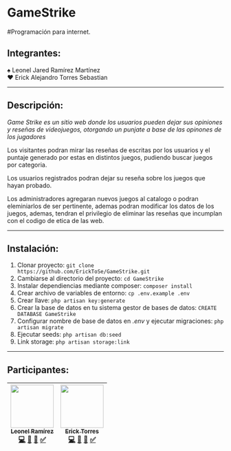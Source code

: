 # GameStrike
#Programación para internet.

## Integrantes:

♠ Leonel Jared Ramírez Martínez <br>
♥ Erick Alejandro Torres Sebastian

---

## Descripción:

_Game Strike es un sitio web donde los usuarios pueden dejar sus opiniones y reseñas de videojuegos, otorgando un punjate a base de las opinones de los jugadores_

Los visitantes podran mirar las reseñas de escritas por los usuarios y el puntaje generado por estas en distintos juegos, pudiendo buscar juegos por categoria.

Los usuarios registrados podran dejar su reseña sobre los juegos que hayan probado.

Los administradores agregaran nuevos juegos al catalogo o podran eleminiarlos de ser pertinente, ademas podran modificar los datos de los juegos, ademas, tendran 
el privilegio de eliminar las reseñas que incumplan con el codigo de etica de las web.

---

## Instalación:

1. Clonar proyecto: `git clone https://github.com/ErickToSe/GameStrike.git` 
2. Cambiarse al directorio del proyecto: `cd GameStrike`
3. Instalar dependiencias mediante composer: `composer install`
4. Crear archivo de variables de entorno: `cp .env.example .env`
5. Crear llave: `php artisan key:generate`
6. Crear la base de datos en tu sistema gestor de bases de datos: `CREATE DATABASE GameStrike`
7. Configurar nombre de base de datos en _.env_ y ejecutar migraciones: `php artisan migrate`
8. Ejecutar seeds: `php artisan db:seed`
9. Link storage: `php artisan storage:link`

---

## Participantes:
| [<img src="https://avatars.githubusercontent.com/u/80792736?v=4" width="100px;"/><br /><sub><b>Leonel Ramírez</b></sub>](https://github.com/ethryan-ramart)<br />[💻]() [📖]() [👀]() [✅]() | [<img src="https://avatars.githubusercontent.com/u/71098715?s=400&u=d2b067ce65763fd5b318bc3ec3b3f52c47d0c2f0&v=4" width="100px;"/><br /><sub><b>Erick Torres</b></sub>](https://github.com/ErickToSe)<br />[💻]() [📖]() [👀]() [✅]()| 
| :---: | :---: |
